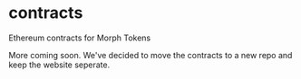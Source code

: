 # contracts
Ethereum contracts for Morph Tokens

More coming soon. We've decided to move the contracts to a new repo and keep the website seperate.
